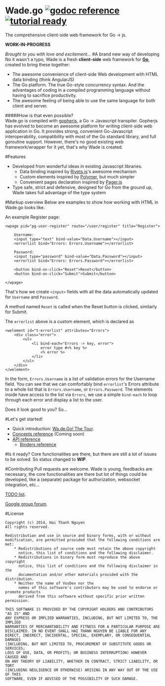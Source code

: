 Wade.go [![godoc reference](http://b.repl.ca/v1/godoc-reference-brightgreen.png)](http://godoc.org/github.com/phaikawl/wade) [![tutorial ready](http://b.repl.ca/v1/tutorial-ready-brightgreen.png)](http://phaikawl.gitbooks.io/wa-de-go-the-tour/)
====
The comprehensive client-side web framework for Go -> js.

**WORK-IN-PROGRESS**

*Brought to you with love and excitement...*
#A brand new way of developing
No it wasn't a typo, Wade is a fresh **client-side** web framework for [**Go**](http://golang.org), created to bring these together:
* The awesome convenience of client-side Web development with HTML data binding (think AngularJS)
* The Go platform. The true Go-style concurrency syntax. And the advantages of coding in a compiled programming language without having to sacrifice productivity.
* The awesome feeling of being able to use the same language for both client and server.

#####How is that even possible?  
Wade.go is compiled with [gopherjs](https://github.com/gopherjs/gopherjs), a Go -> Javascript transpiler. Gopherjs has evolved to become an awesome platform for writing client-side web application in Go. It provides strong, convenient Go-Javascript interoperability, compatibility with most of the Go standard library, and full goroutine support. However, there's no good existing web framework/wrapper for it yet, that's why Wade is created.

#Features
* Developed from wonderful ideas in existing Javascript libraries.
    * Data binding inspired by [Rivets.js](http://rivetsjs.com)'s awesome mechanism
    * Custom elements inspired by [Polymer](http://polymer-project.org), but much simpler
    * Convenient pages declaration inspired by [Pager.js](http://pagerjs.com)  
* Type safe, strict and defensive, designed for Go from the ground up, Wade takes full advantage of the type system

#Markup overview
Below are examples to show how working with HTML in Wade.go looks like.

An example Register page:

    <wpage pid="pg-user-register" route="/user/register" title="Register">
    
		Username:
		<input type="text" bind-value="Data.Username"></input>
		<errorlist bind="Errors: Errors.Username"></errorlist>
		
		Password:
		<input type="password" bind-value="Data.Password"></input>
		<errorlist bind="Errors: Errors.Password"></errorlist>
		
		<button bind-on-click="Reset">Reset</button>
		<button bind-on-click="Submit">Submit</button>
		
	</wpage>

That's how we create `<input>` fields with all the data automatically updated for `Username` and `Password`.

A method named `Reset` is called when the Reset button is clicked, similarly for Submit.

The `errorlist` above is a custom element, which is declared as

    <welement id="t-errorlist" attributes="Errors">
        <div class="error">
    		<ul>
    			<li bind-each="Errors -> key, error">
    				error type #<% key %>
    				<% error %>
    			</li>
    		</ul>
    	</div>
    </welement>

In the form, `Errors.Username` is a list of validation errors for the Username field. You can see that we can comfortably bind `errorlist`'s Errors attribute to a whole list that is `Errors.Username`, or `Errors.Password`. The elements inside have access to the list via `Errors`, we use a simple `bind-each` to loop through each error and display a list to the user.

Does it look good to you? So...

#Let's get started!
* Quick introduction: [Wa.de.Go! The Tour](http://phaikawl.gitbooks.io/wa-de-go-the-tour/).
* [Concepts reference]() (Coming soon)
* [API reference](http://godoc.org/github.com/phaikawl/wade)
    * [Binders reference ](http://godoc.org/github.com/phaikawl/wade/bind)

#Is it ready?
Core functionalities are there, but there are still a lot of issues to be solved. So status changed to **WIP**.

#Contributing
Pull requests are welcome. Wade is young, feedbacks are necessary, the core functionalities are there but lot of things could be developed, like a (separate) package for authorization, websocket integration, etc...

[TODO list](https://github.com/phaikawl/wade/issues/4).

[Google group forum](https://groups.google.com/forum/#!forum/wadego).

#License

    Copyright (c) 2014, Hai Thanh Nguyen
    All rights reserved.

    Redistribution and use in source and binary forms, with or without
    modification, are permitted provided that the following conditions are met:
        * Redistributions of source code must retain the above copyright
          notice, this list of conditions and the following disclaimer.
        * Redistributions in binary form must reproduce the above copyright
          notice, this list of conditions and the following disclaimer in the
          documentation and/or other materials provided with the distribution.
        * Neither the name of VosDev nor the
          names of this software's contributors may be used to endorse or promote products
          derived from this software without specific prior written permission.

    THIS SOFTWARE IS PROVIDED BY THE COPYRIGHT HOLDERS AND CONTRIBUTORS "AS IS" AND
    ANY EXPRESS OR IMPLIED WARRANTIES, INCLUDING, BUT NOT LIMITED TO, THE IMPLIED
    WARRANTIES OF MERCHANTABILITY AND FITNESS FOR A PARTICULAR PURPOSE ARE
    DISCLAIMED. IN NO EVENT SHALL HAI THANH NGUYEN BE LIABLE FOR ANY
    DIRECT, INDIRECT, INCIDENTAL, SPECIAL, EXEMPLARY, OR CONSEQUENTIAL DAMAGES
    (INCLUDING, BUT NOT LIMITED TO, PROCUREMENT OF SUBSTITUTE GOODS OR SERVICES;
    LOSS OF USE, DATA, OR PROFITS; OR BUSINESS INTERRUPTION) HOWEVER CAUSED AND
    ON ANY THEORY OF LIABILITY, WHETHER IN CONTRACT, STRICT LIABILITY, OR TORT
    (INCLUDING NEGLIGENCE OR OTHERWISE) ARISING IN ANY WAY OUT OF THE USE OF THIS
    SOFTWARE, EVEN IF ADVISED OF THE POSSIBILITY OF SUCH DAMAGE.
